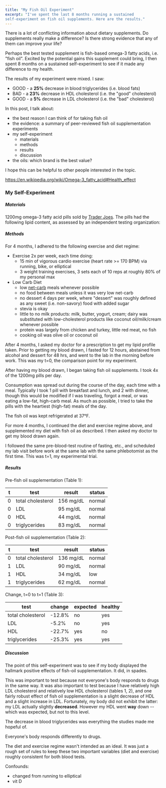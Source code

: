 ```yaml
---
title: "My Fish Oil Experiment"
excerpt: "I've spent the last 8 months running a sustained
self-experiment on fish oil supplements. Here are the results."
---
```


There is a lot of conflicting information about dietary supplements.
Do supplements really make a difference? Is there strong evidence that any
of them can improve your life?

Perhaps the best tested supplement is fish-based omega-3 fatty acids, i.e.
"fish oil". Excited by the potential gains this supplement could bring,
I then spent 8 months on a sustained
self-experiment to see if it made any difference to my health.

The results of my experiment were mixed. I saw:

* <span class="results-label good">GOOD</span> - a __25%__ decrease in blood triglycerides (i.e. blood fats)
* <span class="results-label bad">BAD</span> - a __23%__ decrease in HDL cholesterol (i.e. the "good" cholesterol)
* <span class="results-label good">GOOD</span> - a __5%__ decrease in LDL cholesterol (i.e. the "bad" cholesterol)

In this post, I talk about:

* the best reason I can think of for taking fish oil
* the evidence: a summary of peer-reviewed fish oil supplementation experiments
* my self-experiment
  * materials
  * methods
  * results
  * discussion
* the oils: which brand is the best value?

I hope this can be helpful to other people interested in the topic.

https://en.wikipedia.org/wiki/Omega-3_fatty_acid#Health_effect

### My Self-Experiment

##### Materials

1200mg omega-3 fatty acid pills sold by [Trader
Joes](https://www.amazon.com/Trader-Joes-Omega-3-90softgels-Odorless/dp/B004TVDMN8).
The pills had the following lipid content, as assessed by an independent testing
organization:

##### Methods

For 4 months, I adhered to the following exercise and diet regime:

* Exercise 2x per week, each time doing:
  * 15 min of vigorous cardio exercise (heart rate >= 170 BPM) via running, bike, or elliptical
  * 3 weight training exercises, 3 sets each of 10 reps at roughly 80% of my
    personal max
* Low Carb Diet
  * low [net-carb](http://healthyeating.sfgate.com/difference-between-grams-carbohydrates-net-carbohydrates-2378.html) meals whenever possible
  * no food between meals unless it was very low net-carb
  * no dessert 4 days per week, where "dessert" was roughly defined as any
    sweet (i.e. non-savory) food with added sugar
  * stevia is okay
  * little to no milk products: milk, butter, yogurt, cream; dairy was
    substituted with low-cholesterol products like coconut oil/milk/cream
    whenever possible
  * protein was largely from chicken and turkey, little red meat, no fish
  * cooking oil was olive oil or coconut oil

After 4 months, I asked my doctor for a prescription to get my lipid profile
taken.
Prior to getting my blood drawn, I
fasted for 12 hours, abstained from alcohol and dessert for 48 hrs, and went to
the lab in the morning before work.
This was my t=0, the comparison point for my experiment.

After having my blood drawn, I began taking fish oil supplements. I took 4x of
the 1200mg pills per day.

Consumption was spread out during the course of the day, each time with a meal.
Typically I took 1 pill with breakfast and lunch, and 2 with dinner, though this
would be modified if I was traveling, forgot a meal, or was eating a low-fat,
high-carb meal. As much as possible, I tried to take the pills with the
heartiest (high-fat) meals of the day.

The fish oil was kept refrigerated at 37&deg;F.

For more 4 months, I continued the diet and exercise regime above, and
supplemented my diet with fish oil as described. I then asked my doctor to get
my blood drawn again.

I followed the same pre-blood-test routine of fasting, etc., and scheduled my lab
visit before work at the same lab with the same phlebotomist as the first
time. This was t=1, my experimental trial.

##### Results

Pre-fish oil supplementation (Table 1):

| t | test          | result | status |
|---|---------------|--------|---------|
| 0 | total cholesterol | 156 mg/dL | normal |
| 0 | LDL           | 95 mg/dL | normal |
| 0 | HDL           | 44 mg/dL | normal |
| 0 | triglycerides | 83 mg/dL | normal |

Post-fish oil supplementation (Table 2):

| t | test          | result | status |
|---|---------------|--------|---------|
| 0 | total cholesterol | 136 mg/dL | normal |
| 1 | LDL           | 90 mg/dL | normal |
| 1 | HDL           | 34 mg/dL | low    |
| 1 | triglycerides | 62 mg/dL | normal |

Change, t=0 to t=1 (Table 3):

| test          | change | expected | healthy |
|---------------|--------|---------|---------|
| total cholesterol | -12.8% | no  | yes |
| LDL           | -5.2%  | no     | yes    |
| HDL           | -22.7% | yes      |  no    |
| triglycerides | -25.3% | yes     | yes    |

##### Discussion

The point of this self-experiment was to see if my body displayed the hallmark
positive effects of fish-oil supplementation. It did, in spades.

This was
important to test because not everyone's body responds to drugs in the same way.
It was also important to test because I have relatively high LDL cholesterol and
relatively low HDL cholesterol (tables 1, 2), and one fairly robust effect of
fish oil supplementation is a slight decrease of HDL and a slight increase in LDL.
Fortunately, my body did not exhibit the latter: my LDL actually slightly
__decreased__. However my HDL went __way__ down -- which was expected, but not
to this level.

The decrease in
blood triglycerides was everything the studies made me hopeful of. 

Everyone's body responds
differently to drugs.

The diet and exercise regime wasn't intended as an ideal. It was just a rough
set of rules to keep these two important variables (diet and exercise) roughly
consistent for both blood tests.

Confounds:
* changed from running to elliptical
* vit D
